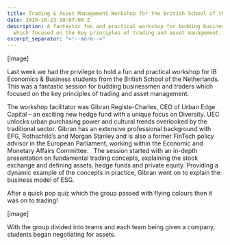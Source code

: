 ```yaml
---
title: Trading & Asset Management Workshop for the British School of the Netherlands
date: 2019-10-23 10:07:00 Z
description: A fantastic fun and practical workshop for budding businessmen and traders
  which focused on the key principles of trading and asset management.
excerpt_separator: "<!--more-->"
---
```


[image]

Last week we had the privilege to hold a fun and practical workshop for IB Economics & Business students from the British School of the Netherlands. This was a fantastic session for budding businessmen and traders which focused on the key principles of trading and asset management.

<!--more-->

The workshop facilitator was Gibran Registe-Charles, CEO of Urban Edge Capital – an exciting new hedge fund with a unique focus on Diversity. UEC unlocks urban purchasing power and cultural trends overlooked by the traditional sector. Gibran has an extensive professional background with EFG, Rothschild’s and Morgan Stanley and is also a former FinTech policy advisor in the European Parliament, working within the Economic and Monetary Affairs Committee.  
The session started with an in-depth presentation on fundamental trading concepts, explaining the stock exchange and defining assets, hedge funds and private equity. Providing a dynamic example of the concepts in practice, Gibran went on to explain the business model of ESG. 

After a quick pop quiz which the group passed with flying colours then it was on to trading!

[image]

With the group divided into teams and each team being given a company, students began negotiating for assets. 